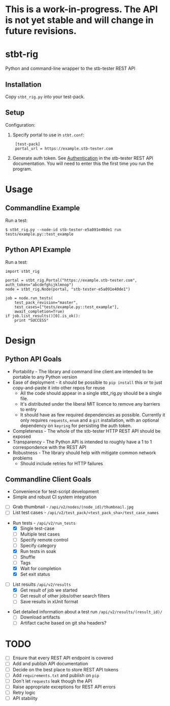 # This is a work-in-progress.  The API is not yet stable and will change in future revisions.

# stbt-rig
Python and command-line wrapper to the stb-tester REST API

## Installation

Copy `stbt_rig.py` into your test-pack.

## Setup

Configuration:

1. Specify portal to use in `stbt.conf`:

        [test-pack]
        portal_url = https://example.stb-tester.com

2. Generate auth token.  See [Authentication] in the stb-tester REST API
   documentation.  You will need to enter this the first time you run the
   program.

[Authentication]: https://stb-tester.com/manual/rest-api-v2#authentication

# Usage

## Commandline Example

Run a test:

    $ stbt_rig.py --node-id stb-tester-e5a091e40de1 run tests/example.py::test_example

## Python API Example

Run a test:

    import stbt_rig
    
    portal = stbt_rig.Portal("https://example.stb-tester.com", auth_token="abcdefghijklmnop")
    node = stbt_rig.Node(portal, "stb-tester-e5a091e40de1")

    job = node.run_tests(
        test_pack_revision="master",
        test_cases=["tests/example.py::test_example"],
        await_completion=True)
    if job.list_results()[0].is_ok():
        print "SUCCESS"

# Design

## Python API Goals

* Portability - The library and command line client are intended to be portable
  to any Python version
* Ease of deployment - it should be possible to `pip install` this or to just
  copy-and-paste it into other repos for reuse
    * All the code should appear in a single stbt_rig.py should be a single
      file.
    * It's distributed under the liberal MIT licence to remove any barriers to
      entry
    * It should have as few required dependencies as possible.  Currently it
      only requires `requests`, `enum` and a `git` installation, with an
      optional dependency on `keyring` for persisting the auth token.
* Completeness - The whole of the stb-tester HTTP REST API should be exposed
* Transparency - The Python API is intended to roughly have a 1 to 1
  correspondence with the REST API
* Robustness - The library should help with mitigate common network problems
    * Should include retries for HTTP failures

## Commandline Client Goals

* Convenience for test-script development
* Simple and robust CI system integration

* [ ] Grab thumbnail - `/api/v2/nodes/(node_id)/thumbnail.jpg`
* [ ] List test cases - `/api/v2/test_pack/<test_pack_sha>/test_case_names`
* Run tests - `/api/v2/run_tests`
    * [x] Single test-case
    * [ ] Multiple test cases
    * [ ] Specify remote control
    * [ ] Specify category
    * [x] Run tests in soak
    * [ ] Shuffle
    * [ ] Tags
    * [x] Wait for completion
    * [x] Set exit status
* [ ] List results `/api/v2/results`
    * [x] Get result of job we started
    * [ ] Get result of other jobs/other search filters
    * [ ] Save results in xUnit format
* Get detailed information about a test run `/api/v2/results/(result_id)/`
    * [ ] Download artifacts
    * [ ] Artifact cache based on git sha headers?

# TODO

- [ ] Ensure that every REST API endpoint is covered
- [ ] Add and publish API documentation
- [ ] Decide on the best place to store REST API tokens
- [ ] Add `requirements.txt` and publish on `pip`
- [ ] Don't let `requests` leak though the API
- [ ] Raise appropriate exceptions for REST API errors
- [ ] Retry logic
- [ ] API stability
